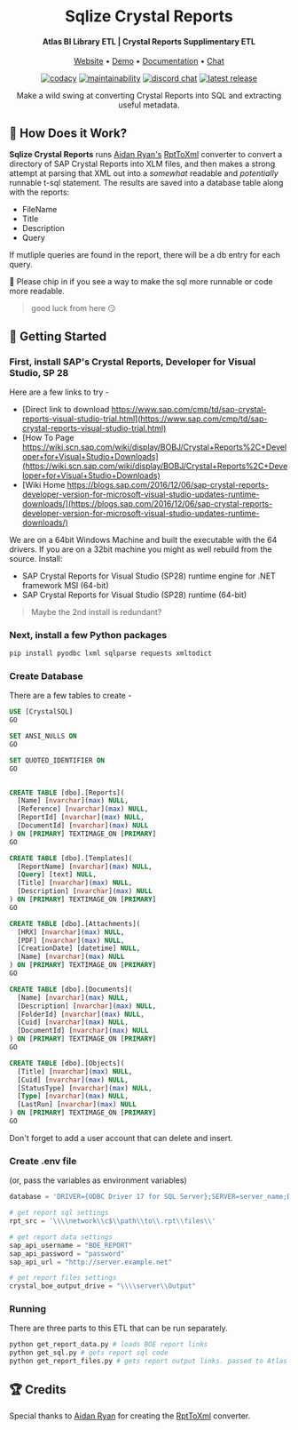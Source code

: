 <h1 align="center">Sqlize Crystal Reports</h1>
<h4 align="center">Atlas BI Library ETL | Crystal Reports Supplimentary ETL</h4>
<p align="center">
 <a href="https://www.atlas.bi" target="_blank">Website</a> • <a href="https://demo.atlas.bi" target="_blank">Demo</a> • <a href="https://www.atlas.bi/docs/bi-library/" target="_blank">Documentation</a> • <a href="https://discord.gg/hdz2cpygQD" target="_blank">Chat</a>
</p>
<p align="center">
<a href="https://www.codacy.com/gh/Riverside-Healthcare/Tableau-Metadata-Exporter/dashboard?utm_source=github.com&amp;utm_medium=referral&amp;utm_content=Riverside-Healthcare/Tableau-Metadata-Exporter&amp;utm_campaign=Badge_Grade"><img alt="codacy" src="https://app.codacy.com/project/badge/Grade/cc6a57cbb8f74e5caa103abc1316e904"></a>
 <a href="https://sonarcloud.io/project/overview?id=atlas-bi_Sqlize-Crystal-Reports"><img alt="maintainability" src="https://sonarcloud.io/api/project_badges/measure?project=atlas-bi_Sqlize-Crystal-Reports&metric=sqale_rating"></a>
 <a href="https://discord.gg/hdz2cpygQD"><img alt="discord chat" src="https://badgen.net/discord/online-members/hdz2cpygQD/" /></a>
 <a href="https://github.com/atlas-bi/Sqlize-Crystal-Reports/releases"><img alt="latest release" src="https://badgen.net/github/release/atlas-bi/Sqlize-Crystal-Reports" /></a>

<p align="center">Make a wild swing at converting Crystal Reports into SQL and extracting useful metadata.
 </p>

## 🔧 How Does it Work?
**Sqlize Crystal Reports** runs [Aidan Ryan's](https://github.com/ajryan) [RptToXml](https://github.com/ajryan/RptToXml) converter to convert a directory of SAP Crystal Reports into XLM files, and then makes a strong attempt at parsing that XML out into a *somewhat* readable and *potentially* runnable t-sql statement. The results are saved into a database table along with the reports:


  * FileName
  * Title
  * Description
  * Query

If mutliple queries are found in the report, there will be a db entry for each query.

:construction_worker: Please chip in if you see a way to make the sql more runnable or code more readable.

 > good luck from here :smirk:



## 🏃 Getting Started

### First, install SAP's Crystal Reports, Developer for Visual Studio, SP 28

Here are a few links to try -

* [Direct link to download https://www.sap.com/cmp/td/sap-crystal-reports-visual-studio-trial.html](https://www.sap.com/cmp/td/sap-crystal-reports-visual-studio-trial.html)
* [How To Page https://wiki.scn.sap.com/wiki/display/BOBJ/Crystal+Reports%2C+Developer+for+Visual+Studio+Downloads](https://wiki.scn.sap.com/wiki/display/BOBJ/Crystal+Reports%2C+Developer+for+Visual+Studio+Downloads)
* [Wiki Home https://blogs.sap.com/2016/12/06/sap-crystal-reports-developer-version-for-microsoft-visual-studio-updates-runtime-downloads/](https://blogs.sap.com/2016/12/06/sap-crystal-reports-developer-version-for-microsoft-visual-studio-updates-runtime-downloads/)

We are on a 64bit Windows Machine and built the executable with the 64 drivers. If you are on a 32bit machine you might as well rebuild from the source.
Install:

  * SAP Crystal Reports for Visual Studio (SP28) runtime engine for .NET framework MSI (64-bit)
  * SAP Crystal Reports for Visual Studio (SP28) runtime (64-bit)

 > Maybe the 2nd install is redundant?

### Next, install a few Python packages

```sh
pip install pyodbc lxml sqlparse requests xmltodict
```

### Create Database

There are a few tables to create -

```sql
USE [CrystalSQL]
GO

SET ANSI_NULLS ON
GO

SET QUOTED_IDENTIFIER ON
GO


CREATE TABLE [dbo].[Reports](
  [Name] [nvarchar](max) NULL,
  [Reference] [nvarchar](max) NULL,
  [ReportId] [nvarchar](max) NULL,
  [DocumentId] [nvarchar](max) NULL
) ON [PRIMARY] TEXTIMAGE_ON [PRIMARY]
GO

CREATE TABLE [dbo].[Templates](
  [ReportName] [nvarchar](max) NULL,
  [Query] [text] NULL,
  [Title] [nvarchar](max) NULL,
  [Description] [nvarchar](max) NULL
) ON [PRIMARY] TEXTIMAGE_ON [PRIMARY]
GO

CREATE TABLE [dbo].[Attachments](
  [HRX] [nvarchar](max) NULL,
  [PDF] [nvarchar](max) NULL,
  [CreationDate] [datetime] NULL,
  [Name] [nvarchar](max) NULL
) ON [PRIMARY] TEXTIMAGE_ON [PRIMARY]
GO

CREATE TABLE [dbo].[Documents](
  [Name] [nvarchar](max) NULL,
  [Description] [nvarchar](max) NULL,
  [FolderId] [nvarchar](max) NULL,
  [Cuid] [nvarchar](max) NULL,
  [DocumentId] [nvarchar](max) NULL
) ON [PRIMARY] TEXTIMAGE_ON [PRIMARY]
GO

CREATE TABLE [dbo].[Objects](
  [Title] [nvarchar](max) NULL,
  [Cuid] [nvarchar](max) NULL,
  [StatusType] [nvarchar](max) NULL,
  [Type] [nvarchar](max) NULL,
  [LastRun] [nvarchar](max) NULL
) ON [PRIMARY] TEXTIMAGE_ON [PRIMARY]
GO
```

Don't forget to add a user account that can delete and insert.

### Create .env file

(or, pass the variables as environment variables)

```py
database = 'DRIVER={ODBC Driver 17 for SQL Server};SERVER=server_name;DATABASE=database_name;UID=username;PWD=password'

# get report sql settings
rpt_src = '\\\\network\\c$\\path\\to\\.rpt\\files\\'

# get report data settings
sap_api_username = "BOE_REPORT"
sap_api_password = "password"
sap_api_url = "http://server.example.net"

# get report files settings
crystal_boe_output_drive = "\\\\server\\Output"
```

### Running

There are three parts to this ETL that can be run separately.
```sh
python get_report_data.py # loads BOE report links
python get_sql.py # gets report sql code
python get_report_files.py # gets report output links. passed to Atlas as run links
```
## 🏆 Credits

Special thanks to [Aidan Ryan](https://github.com/ajryan) for creating the [RptToXml](https://github.com/ajryan/RptToXml) converter.
